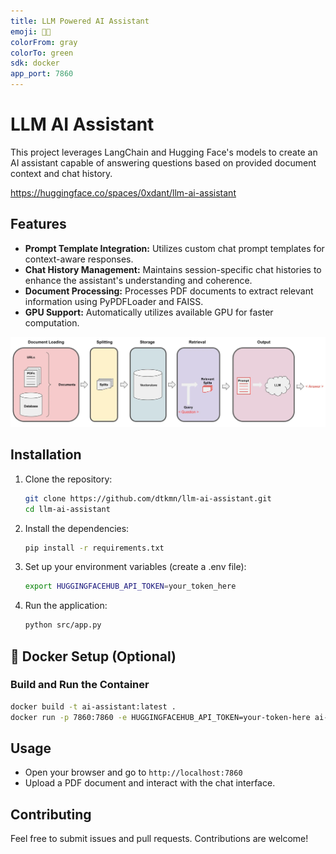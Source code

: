 ```yaml
---
title: LLM Powered AI Assistant
emoji: 🏳️‍🌈
colorFrom: gray
colorTo: green
sdk: docker
app_port: 7860
---
```



# LLM AI Assistant
This project leverages LangChain and Hugging Face's models to create an AI assistant capable of answering questions based on provided document context and chat history.

https://huggingface.co/spaces/0xdant/llm-ai-assistant

## Features
- **Prompt Template Integration:** Utilizes custom chat prompt templates for context-aware responses.
- **Chat History Management:** Maintains session-specific chat histories to enhance the assistant's understanding and coherence.
- **Document Processing:** Processes PDF documents to extract relevant information using PyPDFLoader and FAISS.
- **GPU Support:** Automatically utilizes available GPU for faster computation.


![LLM-flow.png](https://github.com/dtkmn/llm-ai-assistant/blob/main/LLM-flow.png)

## Installation

1. Clone the repository:
    
    ```bash
    git clone https://github.com/dtkmn/llm-ai-assistant.git
    cd llm-ai-assistant
    ``` 

2. Install the dependencies:

    ```bash
    pip install -r requirements.txt
    ```

3. Set up your environment variables (create a .env file):    

    ```bash
    export HUGGINGFACEHUB_API_TOKEN=your_token_here
    ```

4. Run the application:

    ```bash
    python src/app.py
    ```
   
## 🐳 Docker Setup (Optional)

### Build and Run the Container

   ```bash
   docker build -t ai-assistant:latest .
   docker run -p 7860:7860 -e HUGGINGFACEHUB_API_TOKEN=your-token-here ai-assistant:latest
   ```


## Usage
- Open your browser and go to `http://localhost:7860`
- Upload a PDF document and interact with the chat interface.

## Contributing
Feel free to submit issues and pull requests. Contributions are welcome!


